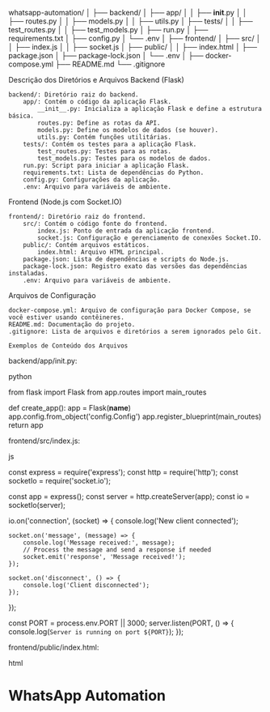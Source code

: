 whatsapp-automation/
│
├── backend/
│   ├── app/
│   │   ├── __init__.py
│   │   ├── routes.py
│   │   ├── models.py
│   │   ├── utils.py
│   ├── tests/
│   │   ├── test_routes.py
│   │   ├── test_models.py
│   ├── run.py
│   ├── requirements.txt
│   ├── config.py
│   └── .env
│
├── frontend/
│   ├── src/
│   │   ├── index.js
│   │   ├── socket.js
│   ├── public/
│   │   ├── index.html
│   ├── package.json
│   ├── package-lock.json
│   └── .env
│
├── docker-compose.yml
├── README.md
└── .gitignore

Descrição dos Diretórios e Arquivos
Backend (Flask)

    backend/: Diretório raiz do backend.
        app/: Contém o código da aplicação Flask.
            __init__.py: Inicializa a aplicação Flask e define a estrutura básica.
            routes.py: Define as rotas da API.
            models.py: Define os modelos de dados (se houver).
            utils.py: Contém funções utilitárias.
        tests/: Contém os testes para a aplicação Flask.
            test_routes.py: Testes para as rotas.
            test_models.py: Testes para os modelos de dados.
        run.py: Script para iniciar a aplicação Flask.
        requirements.txt: Lista de dependências do Python.
        config.py: Configurações da aplicação.
        .env: Arquivo para variáveis de ambiente.

Frontend (Node.js com Socket.IO)

    frontend/: Diretório raiz do frontend.
        src/: Contém o código fonte do frontend.
            index.js: Ponto de entrada da aplicação frontend.
            socket.js: Configuração e gerenciamento de conexões Socket.IO.
        public/: Contém arquivos estáticos.
            index.html: Arquivo HTML principal.
        package.json: Lista de dependências e scripts do Node.js.
        package-lock.json: Registro exato das versões das dependências instaladas.
        .env: Arquivo para variáveis de ambiente.

Arquivos de Configuração

    docker-compose.yml: Arquivo de configuração para Docker Compose, se você estiver usando contêineres.
    README.md: Documentação do projeto.
    .gitignore: Lista de arquivos e diretórios a serem ignorados pelo Git.

    Exemplos de Conteúdo dos Arquivos

backend/app/init.py:

python

from flask import Flask
from app.routes import main_routes

def create_app():
    app = Flask(__name__)
    app.config.from_object('config.Config')
    app.register_blueprint(main_routes)
    return app

frontend/src/index.js:

js

const express = require('express');
const http = require('http');
const socketIo = require('socket.io');

const app = express();
const server = http.createServer(app);
const io = socketIo(server);

io.on('connection', (socket) => {
    console.log('New client connected');

    socket.on('message', (message) => {
        console.log('Message received:', message);
        // Process the message and send a response if needed
        socket.emit('response', 'Message received!');
    });

    socket.on('disconnect', () => {
        console.log('Client disconnected');
    });
});

const PORT = process.env.PORT || 3000;
server.listen(PORT, () => {
    console.log(`Server is running on port ${PORT}`);
});

frontend/public/index.html:

html

<!DOCTYPE html>
<html lang="en">
<head>
    <meta charset="UTF-8">
    <meta name="viewport" content="width=device-width, initial-scale=1.0">
    <title>WhatsApp Automation</title>
</head>
<body>
    <h1>WhatsApp Automation</h1>
    <script src="/socket.io/socket.io.js"></script>
    <script>
        const socket = io();

        socket.on('connect', () => {
            console.log('Connected to server');
            socket.emit('message', 'Hello, server!');
        });

        socket.on('response', (response) => {
            console.log('Server response:', response);
        });
    </script>
</body>
</html>

docker-compose.yml:

yaml

version: '3.8'

services:
  backend:
    build: ./backend
    volumes:
      - ./backend:/app
    environment:
      - FLASK_ENV=development
    ports:
      - "5000:5000"
  
  frontend:
    build: ./frontend
    volumes:
      - ./frontend:/app
    environment:
      - NODE_ENV=development
    ports:
      - "3000:3000"

Essa estrutura proporciona uma base sólida para desenvolver, testar e implantar uma aplicação de automação de WhatsApp usando Node.js com Socket.IO para o frontend e Flask para o backend.